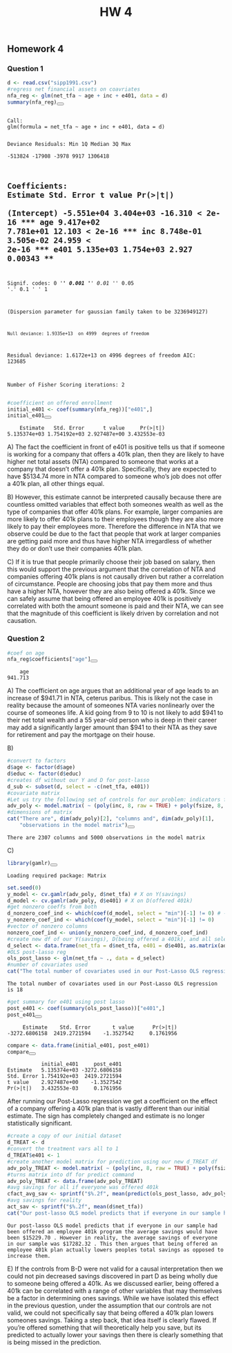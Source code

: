 <!DOCTYPE html>
<html xmlns="http://www.w3.org/1999/xhtml" lang="en" xml:lang="en"><head>

<meta charset="utf-8">
<meta name="generator" content="quarto-1.2.269">

<meta name="viewport" content="width=device-width, initial-scale=1.0, user-scalable=yes">


<title>HW 4</title>
<style>
code{white-space: pre-wrap;}
span.smallcaps{font-variant: small-caps;}
div.columns{display: flex; gap: min(4vw, 1.5em);}
div.column{flex: auto; overflow-x: auto;}
div.hanging-indent{margin-left: 1.5em; text-indent: -1.5em;}
ul.task-list{list-style: none;}
ul.task-list li input[type="checkbox"] {
  width: 0.8em;
  margin: 0 0.8em 0.2em -1.6em;
  vertical-align: middle;
}
pre > code.sourceCode { white-space: pre; position: relative; }
pre > code.sourceCode > span { display: inline-block; line-height: 1.25; }
pre > code.sourceCode > span:empty { height: 1.2em; }
.sourceCode { overflow: visible; }
code.sourceCode > span { color: inherit; text-decoration: inherit; }
div.sourceCode { margin: 1em 0; }
pre.sourceCode { margin: 0; }
@media screen {
div.sourceCode { overflow: auto; }
}
@media print {
pre > code.sourceCode { white-space: pre-wrap; }
pre > code.sourceCode > span { text-indent: -5em; padding-left: 5em; }
}
pre.numberSource code
  { counter-reset: source-line 0; }
pre.numberSource code > span
  { position: relative; left: -4em; counter-increment: source-line; }
pre.numberSource code > span > a:first-child::before
  { content: counter(source-line);
    position: relative; left: -1em; text-align: right; vertical-align: baseline;
    border: none; display: inline-block;
    -webkit-touch-callout: none; -webkit-user-select: none;
    -khtml-user-select: none; -moz-user-select: none;
    -ms-user-select: none; user-select: none;
    padding: 0 4px; width: 4em;
    color: #aaaaaa;
  }
pre.numberSource { margin-left: 3em; border-left: 1px solid #aaaaaa;  padding-left: 4px; }
div.sourceCode
  {   }
@media screen {
pre > code.sourceCode > span > a:first-child::before { text-decoration: underline; }
}
code span.al { color: #ff0000; font-weight: bold; } /* Alert */
code span.an { color: #60a0b0; font-weight: bold; font-style: italic; } /* Annotation */
code span.at { color: #7d9029; } /* Attribute */
code span.bn { color: #40a070; } /* BaseN */
code span.bu { color: #008000; } /* BuiltIn */
code span.cf { color: #007020; font-weight: bold; } /* ControlFlow */
code span.ch { color: #4070a0; } /* Char */
code span.cn { color: #880000; } /* Constant */
code span.co { color: #60a0b0; font-style: italic; } /* Comment */
code span.cv { color: #60a0b0; font-weight: bold; font-style: italic; } /* CommentVar */
code span.do { color: #ba2121; font-style: italic; } /* Documentation */
code span.dt { color: #902000; } /* DataType */
code span.dv { color: #40a070; } /* DecVal */
code span.er { color: #ff0000; font-weight: bold; } /* Error */
code span.ex { } /* Extension */
code span.fl { color: #40a070; } /* Float */
code span.fu { color: #06287e; } /* Function */
code span.im { color: #008000; font-weight: bold; } /* Import */
code span.in { color: #60a0b0; font-weight: bold; font-style: italic; } /* Information */
code span.kw { color: #007020; font-weight: bold; } /* Keyword */
code span.op { color: #666666; } /* Operator */
code span.ot { color: #007020; } /* Other */
code span.pp { color: #bc7a00; } /* Preprocessor */
code span.sc { color: #4070a0; } /* SpecialChar */
code span.ss { color: #bb6688; } /* SpecialString */
code span.st { color: #4070a0; } /* String */
code span.va { color: #19177c; } /* Variable */
code span.vs { color: #4070a0; } /* VerbatimString */
code span.wa { color: #60a0b0; font-weight: bold; font-style: italic; } /* Warning */
</style>


<script src="HW4_files/libs/clipboard/clipboard.min.js"></script>
<script src="HW4_files/libs/quarto-html/quarto.js"></script>
<script src="HW4_files/libs/quarto-html/popper.min.js"></script>
<script src="HW4_files/libs/quarto-html/tippy.umd.min.js"></script>
<script src="HW4_files/libs/quarto-html/anchor.min.js"></script>
<link href="HW4_files/libs/quarto-html/tippy.css" rel="stylesheet">
<link href="HW4_files/libs/quarto-html/quarto-syntax-highlighting.css" rel="stylesheet" id="quarto-text-highlighting-styles">
<script src="HW4_files/libs/bootstrap/bootstrap.min.js"></script>
<link href="HW4_files/libs/bootstrap/bootstrap-icons.css" rel="stylesheet">
<link href="HW4_files/libs/bootstrap/bootstrap.min.css" rel="stylesheet" id="quarto-bootstrap" data-mode="light">


</head>

<body class="fullcontent">

<div id="quarto-content" class="page-columns page-rows-contents page-layout-article">

<main class="content" id="quarto-document-content">

<header id="title-block-header" class="quarto-title-block default">
<div class="quarto-title">
<h1 class="title">HW 4</h1>
</div>



<div class="quarto-title-meta">

    
  
    
  </div>
  

</header>

<section id="homework-4" class="level2">
<h2 class="anchored" data-anchor-id="homework-4">Homework 4</h2>
<section id="question-1" class="level3">
<h3 class="anchored" data-anchor-id="question-1">Question 1</h3>
<div class="cell">
<div class="sourceCode cell-code" id="cb1"><pre class="sourceCode r code-with-copy"><code class="sourceCode r"><span id="cb1-1"><a href="#cb1-1" aria-hidden="true" tabindex="-1"></a>d <span class="ot">&lt;-</span> <span class="fu">read.csv</span>(<span class="st">"sipp1991.csv"</span>)</span>
<span id="cb1-2"><a href="#cb1-2" aria-hidden="true" tabindex="-1"></a></span>
<span id="cb1-3"><a href="#cb1-3" aria-hidden="true" tabindex="-1"></a><span class="co">#regress net financial assets on coavriates</span></span>
<span id="cb1-4"><a href="#cb1-4" aria-hidden="true" tabindex="-1"></a>nfa_reg <span class="ot">&lt;-</span> <span class="fu">glm</span>(net_tfa <span class="sc">~</span> age <span class="sc">+</span> inc <span class="sc">+</span> e401, <span class="at">data =</span> d)</span>
<span id="cb1-5"><a href="#cb1-5" aria-hidden="true" tabindex="-1"></a><span class="fu">summary</span>(nfa_reg)</span></code><button title="Copy to Clipboard" class="code-copy-button"><i class="bi"></i></button></pre></div>
<div class="cell-output cell-output-stdout">
<pre><code>
Call:
glm(formula = net_tfa ~ age + inc + e401, data = d)

Deviance Residuals: 
    Min       1Q   Median       3Q      Max  
-513824   -17908    -3978     9917  1306418  

Coefficients:
              Estimate Std. Error t value Pr(&gt;|t|)    
(Intercept) -5.551e+04  3.404e+03 -16.310  &lt; 2e-16 ***
age          9.417e+02  7.781e+01  12.103  &lt; 2e-16 ***
inc          8.748e-01  3.505e-02  24.959  &lt; 2e-16 ***
e401         5.135e+03  1.754e+03   2.927  0.00343 ** 
---
Signif. codes:  0 '***' 0.001 '**' 0.01 '*' 0.05 '.' 0.1 ' ' 1

(Dispersion parameter for gaussian family taken to be 3236949127)

    Null deviance: 1.9335e+13  on 4999  degrees of freedom
Residual deviance: 1.6172e+13  on 4996  degrees of freedom
AIC: 123685

Number of Fisher Scoring iterations: 2</code></pre>
</div>
<div class="sourceCode cell-code" id="cb3"><pre class="sourceCode r code-with-copy"><code class="sourceCode r"><span id="cb3-1"><a href="#cb3-1" aria-hidden="true" tabindex="-1"></a><span class="co">#coefficient on offered enrollment</span></span>
<span id="cb3-2"><a href="#cb3-2" aria-hidden="true" tabindex="-1"></a>initial_e401 <span class="ot">&lt;-</span> <span class="fu">coef</span>(<span class="fu">summary</span>(nfa_reg))[<span class="st">"e401"</span>,]</span>
<span id="cb3-3"><a href="#cb3-3" aria-hidden="true" tabindex="-1"></a>initial_e401</span></code><button title="Copy to Clipboard" class="code-copy-button"><i class="bi"></i></button></pre></div>
<div class="cell-output cell-output-stdout">
<pre><code>    Estimate   Std. Error      t value     Pr(&gt;|t|) 
5.135374e+03 1.754192e+03 2.927487e+00 3.432553e-03 </code></pre>
</div>
</div>
<p>A) The fact the coefficient in front of e401 is positive tells us that if someone is working for a company that offers a 401k plan, then they are likely to have higher net total assets (NTA) compared to someone that works at a company that doesn’t offer a 401k plan. Specifically, they are expected to have $5134.74 more in NTA compared to someone who’s job does not offer a 401k plan, all other things equal.</p>
<p>B) However, this estimate cannot be interpreted causally because there are countless omitted variables that effect both someones wealth as well as the type of companies that offer 401k plans. For example, larger companies are more likely to offer 401k plans to their employees though they are also more likely to pay their employees more. Therefore the difference in NTA that we observe could be due to the fact that people that work at larger companies are getting paid more and thus have higher NTA irregardless of whether they do or don’t use their companies 401k plan.</p>
<p>C) If it is true that people primarily choose their job based on salary, then this would support the previous argument that the correlation of NTA and companies offering 401k plans is not causally driven but rather a correlation of circumstance. People are choosing jobs that pay them more and thus have a higher NTA, however they are also being offered a 401k. Since we can safely assume that being offered an employee 401k is positively correlated with both the amount someone is paid and their NTA, we can see that the magnitude of this coefficient is likely driven by correlation and not causation.</p>
</section>
<section id="question-2" class="level3">
<h3 class="anchored" data-anchor-id="question-2">Question 2</h3>
<div class="cell">
<div class="sourceCode cell-code" id="cb5"><pre class="sourceCode r code-with-copy"><code class="sourceCode r"><span id="cb5-1"><a href="#cb5-1" aria-hidden="true" tabindex="-1"></a><span class="co">#coef on age</span></span>
<span id="cb5-2"><a href="#cb5-2" aria-hidden="true" tabindex="-1"></a>nfa_reg<span class="sc">$</span>coefficients[<span class="st">"age"</span>]</span></code><button title="Copy to Clipboard" class="code-copy-button"><i class="bi"></i></button></pre></div>
<div class="cell-output cell-output-stdout">
<pre><code>    age 
941.713 </code></pre>
</div>
</div>
<p>A) The coefficient on age argues that an additional year of age leads to an increase of $941.71 in NTA, ceterus paribus. This is likely not the case in reality because the amount of someones NTA varies nonlinearly over the course of someones life. A kid going from 9 to 10 is not likely to add $941 to their net total wealth and a 55 year-old person who is deep in their career may add a significantly larger amount than $941 to their NTA as they save for retirement and pay the mortgage on their house.</p>
<p>B)</p>
<div class="cell">
<div class="sourceCode cell-code" id="cb7"><pre class="sourceCode r code-with-copy"><code class="sourceCode r"><span id="cb7-1"><a href="#cb7-1" aria-hidden="true" tabindex="-1"></a><span class="co">#convert to factors</span></span>
<span id="cb7-2"><a href="#cb7-2" aria-hidden="true" tabindex="-1"></a>d<span class="sc">$</span>age <span class="ot">&lt;-</span> <span class="fu">factor</span>(d<span class="sc">$</span>age) </span>
<span id="cb7-3"><a href="#cb7-3" aria-hidden="true" tabindex="-1"></a>d<span class="sc">$</span>educ <span class="ot">&lt;-</span> <span class="fu">factor</span>(d<span class="sc">$</span>educ)</span>
<span id="cb7-4"><a href="#cb7-4" aria-hidden="true" tabindex="-1"></a></span>
<span id="cb7-5"><a href="#cb7-5" aria-hidden="true" tabindex="-1"></a><span class="co">#creates df without our Y and D for post-lasso</span></span>
<span id="cb7-6"><a href="#cb7-6" aria-hidden="true" tabindex="-1"></a>d_sub <span class="ot">&lt;-</span> <span class="fu">subset</span>(d, <span class="at">select =</span> <span class="sc">-</span><span class="fu">c</span>(net_tfa, e401))</span>
<span id="cb7-7"><a href="#cb7-7" aria-hidden="true" tabindex="-1"></a></span>
<span id="cb7-8"><a href="#cb7-8" aria-hidden="true" tabindex="-1"></a><span class="co">#covariate matrix</span></span>
<span id="cb7-9"><a href="#cb7-9" aria-hidden="true" tabindex="-1"></a><span class="co">#Let us try the following set of controls for our problem: indicators for age (i.e. #convert to a factor), indicators for education, an 8th-order polynomial of income, #an 8th-order polynomial of family size, all remaining variables in the dataset, and #finally, interactions between all of the above (use (X1+X2+X3)^2 to include all #interactions between X1, X2, and X3).</span></span>
<span id="cb7-10"><a href="#cb7-10" aria-hidden="true" tabindex="-1"></a>adv_poly <span class="ot">&lt;-</span> <span class="fu">model.matrix</span>( <span class="sc">~</span> (<span class="fu">poly</span>(inc, <span class="dv">8</span>, <span class="at">raw =</span> <span class="cn">TRUE</span>) <span class="sc">+</span> <span class="fu">poly</span>(fsize, <span class="dv">8</span>, <span class="at">raw =</span> <span class="cn">TRUE</span>) <span class="sc">+</span> .)<span class="sc">^</span><span class="dv">2</span>, <span class="at">data =</span> d_sub)[,<span class="sc">-</span><span class="dv">1</span>]</span>
<span id="cb7-11"><a href="#cb7-11" aria-hidden="true" tabindex="-1"></a></span>
<span id="cb7-12"><a href="#cb7-12" aria-hidden="true" tabindex="-1"></a><span class="co">#dimensions of matrix</span></span>
<span id="cb7-13"><a href="#cb7-13" aria-hidden="true" tabindex="-1"></a><span class="fu">cat</span>(<span class="st">"There are"</span>, <span class="fu">dim</span>(adv_poly)[<span class="dv">2</span>], <span class="st">"columns and"</span>, <span class="fu">dim</span>(adv_poly)[<span class="dv">1</span>], </span>
<span id="cb7-14"><a href="#cb7-14" aria-hidden="true" tabindex="-1"></a>    <span class="st">"observations in the model matrix"</span>)</span></code><button title="Copy to Clipboard" class="code-copy-button"><i class="bi"></i></button></pre></div>
<div class="cell-output cell-output-stdout">
<pre><code>There are 2307 columns and 5000 observations in the model matrix</code></pre>
</div>
</div>
<p>C)</p>
<div class="cell">
<div class="sourceCode cell-code" id="cb9"><pre class="sourceCode r code-with-copy"><code class="sourceCode r"><span id="cb9-1"><a href="#cb9-1" aria-hidden="true" tabindex="-1"></a><span class="fu">library</span>(gamlr)</span></code><button title="Copy to Clipboard" class="code-copy-button"><i class="bi"></i></button></pre></div>
<div class="cell-output cell-output-stderr">
<pre><code>Loading required package: Matrix</code></pre>
</div>
<div class="sourceCode cell-code" id="cb11"><pre class="sourceCode r code-with-copy"><code class="sourceCode r"><span id="cb11-1"><a href="#cb11-1" aria-hidden="true" tabindex="-1"></a><span class="fu">set.seed</span>(<span class="dv">0</span>)</span>
<span id="cb11-2"><a href="#cb11-2" aria-hidden="true" tabindex="-1"></a></span>
<span id="cb11-3"><a href="#cb11-3" aria-hidden="true" tabindex="-1"></a>y_model <span class="ot">&lt;-</span> <span class="fu">cv.gamlr</span>(adv_poly, d<span class="sc">$</span>net_tfa) <span class="co"># X on Y(savings)</span></span>
<span id="cb11-4"><a href="#cb11-4" aria-hidden="true" tabindex="-1"></a>d_model <span class="ot">&lt;-</span> <span class="fu">cv.gamlr</span>(adv_poly, d<span class="sc">$</span>e401) <span class="co"># X on D(offered 401k)</span></span>
<span id="cb11-5"><a href="#cb11-5" aria-hidden="true" tabindex="-1"></a></span>
<span id="cb11-6"><a href="#cb11-6" aria-hidden="true" tabindex="-1"></a><span class="co">#get nonzero coeffs from both</span></span>
<span id="cb11-7"><a href="#cb11-7" aria-hidden="true" tabindex="-1"></a>d_nonzero_coef_ind <span class="ot">&lt;-</span> <span class="fu">which</span>(<span class="fu">coef</span>(d_model, <span class="at">select =</span> <span class="st">"min"</span>)[<span class="sc">-</span><span class="dv">1</span>] <span class="sc">!=</span> <span class="dv">0</span>) <span class="co"># -1 omits the intercept</span></span>
<span id="cb11-8"><a href="#cb11-8" aria-hidden="true" tabindex="-1"></a>y_nonzero_coef_ind <span class="ot">&lt;-</span> <span class="fu">which</span>(<span class="fu">coef</span>(y_model, <span class="at">select =</span> <span class="st">"min"</span>)[<span class="sc">-</span><span class="dv">1</span>] <span class="sc">!=</span> <span class="dv">0</span>)</span>
<span id="cb11-9"><a href="#cb11-9" aria-hidden="true" tabindex="-1"></a></span>
<span id="cb11-10"><a href="#cb11-10" aria-hidden="true" tabindex="-1"></a><span class="co">#vector of nonzero columns</span></span>
<span id="cb11-11"><a href="#cb11-11" aria-hidden="true" tabindex="-1"></a>nonzero_coef_ind <span class="ot">&lt;-</span> <span class="fu">union</span>(y_nonzero_coef_ind, d_nonzero_coef_ind)</span>
<span id="cb11-12"><a href="#cb11-12" aria-hidden="true" tabindex="-1"></a></span>
<span id="cb11-13"><a href="#cb11-13" aria-hidden="true" tabindex="-1"></a><span class="co">#create new df of our Y(savings), D(being offered a 401k), and all selected controls</span></span>
<span id="cb11-14"><a href="#cb11-14" aria-hidden="true" tabindex="-1"></a>d_select <span class="ot">&lt;-</span> <span class="fu">data.frame</span>(<span class="at">net_tfa =</span> d<span class="sc">$</span>net_tfa, <span class="at">e401 =</span> d<span class="sc">$</span>e401, <span class="fu">as.matrix</span>(adv_poly[,nonzero_coef_ind]))</span>
<span id="cb11-15"><a href="#cb11-15" aria-hidden="true" tabindex="-1"></a></span>
<span id="cb11-16"><a href="#cb11-16" aria-hidden="true" tabindex="-1"></a><span class="co">#OLS post-lasso reg</span></span>
<span id="cb11-17"><a href="#cb11-17" aria-hidden="true" tabindex="-1"></a>ols_post_lasso <span class="ot">&lt;-</span> <span class="fu">glm</span>(net_tfa <span class="sc">~</span> ., <span class="at">data =</span> d_select)</span>
<span id="cb11-18"><a href="#cb11-18" aria-hidden="true" tabindex="-1"></a></span>
<span id="cb11-19"><a href="#cb11-19" aria-hidden="true" tabindex="-1"></a><span class="co">#number of covariates used</span></span>
<span id="cb11-20"><a href="#cb11-20" aria-hidden="true" tabindex="-1"></a><span class="fu">cat</span>(<span class="st">"The total number of covariates used in our Post-Lasso OLS regression is"</span>, <span class="fu">length</span>(nonzero_coef_ind))</span></code><button title="Copy to Clipboard" class="code-copy-button"><i class="bi"></i></button></pre></div>
<div class="cell-output cell-output-stdout">
<pre><code>The total number of covariates used in our Post-Lasso OLS regression is 18</code></pre>
</div>
<div class="sourceCode cell-code" id="cb13"><pre class="sourceCode r code-with-copy"><code class="sourceCode r"><span id="cb13-1"><a href="#cb13-1" aria-hidden="true" tabindex="-1"></a><span class="co">#get summary for e401 using post lasso</span></span>
<span id="cb13-2"><a href="#cb13-2" aria-hidden="true" tabindex="-1"></a>post_e401 <span class="ot">&lt;-</span> <span class="fu">coef</span>(<span class="fu">summary</span>(ols_post_lasso))[<span class="st">"e401"</span>,]</span>
<span id="cb13-3"><a href="#cb13-3" aria-hidden="true" tabindex="-1"></a>post_e401</span></code><button title="Copy to Clipboard" class="code-copy-button"><i class="bi"></i></button></pre></div>
<div class="cell-output cell-output-stdout">
<pre><code>     Estimate    Std. Error       t value      Pr(&gt;|t|) 
-3272.6806158  2419.2721594    -1.3527542     0.1761956 </code></pre>
</div>
<div class="sourceCode cell-code" id="cb15"><pre class="sourceCode r code-with-copy"><code class="sourceCode r"><span id="cb15-1"><a href="#cb15-1" aria-hidden="true" tabindex="-1"></a>compare <span class="ot">&lt;-</span> <span class="fu">data.frame</span>(initial_e401, post_e401)</span>
<span id="cb15-2"><a href="#cb15-2" aria-hidden="true" tabindex="-1"></a>compare</span></code><button title="Copy to Clipboard" class="code-copy-button"><i class="bi"></i></button></pre></div>
<div class="cell-output cell-output-stdout">
<pre><code>           initial_e401     post_e401
Estimate   5.135374e+03 -3272.6806158
Std. Error 1.754192e+03  2419.2721594
t value    2.927487e+00    -1.3527542
Pr(&gt;|t|)   3.432553e-03     0.1761956</code></pre>
</div>
</div>
<p>After running our Post-Lasso regression we get a coefficient on the effect of a company offering a 401k plan that is vastly different than our initial estimate. The sign has completely changed and estimate is no longer statistically significant.</p>
<div class="cell">
<div class="sourceCode cell-code" id="cb17"><pre class="sourceCode r code-with-copy"><code class="sourceCode r"><span id="cb17-1"><a href="#cb17-1" aria-hidden="true" tabindex="-1"></a><span class="co">#create a copy of our initial dataset</span></span>
<span id="cb17-2"><a href="#cb17-2" aria-hidden="true" tabindex="-1"></a>d_TREAT <span class="ot">&lt;-</span> d</span>
<span id="cb17-3"><a href="#cb17-3" aria-hidden="true" tabindex="-1"></a><span class="co">#convert the treatment vars all to 1</span></span>
<span id="cb17-4"><a href="#cb17-4" aria-hidden="true" tabindex="-1"></a>d_TREAT<span class="sc">$</span>e401 <span class="ot">&lt;-</span> <span class="dv">1</span></span>
<span id="cb17-5"><a href="#cb17-5" aria-hidden="true" tabindex="-1"></a></span>
<span id="cb17-6"><a href="#cb17-6" aria-hidden="true" tabindex="-1"></a><span class="co">#create another model matrix for prediction using our new d_TREAT df</span></span>
<span id="cb17-7"><a href="#cb17-7" aria-hidden="true" tabindex="-1"></a>adv_poly_TREAT <span class="ot">&lt;-</span> <span class="fu">model.matrix</span>( <span class="sc">~</span> (<span class="fu">poly</span>(inc, <span class="dv">8</span>, <span class="at">raw =</span> <span class="cn">TRUE</span>) <span class="sc">+</span> <span class="fu">poly</span>(fsize, <span class="dv">8</span>, <span class="at">raw =</span> <span class="cn">TRUE</span>) <span class="sc">+</span> .)<span class="sc">^</span><span class="dv">2</span>, <span class="at">data =</span> d_TREAT)[,<span class="sc">-</span><span class="dv">1</span>]</span>
<span id="cb17-8"><a href="#cb17-8" aria-hidden="true" tabindex="-1"></a></span>
<span id="cb17-9"><a href="#cb17-9" aria-hidden="true" tabindex="-1"></a><span class="co">#turns matrix into df for predict command</span></span>
<span id="cb17-10"><a href="#cb17-10" aria-hidden="true" tabindex="-1"></a>adv_poly_TREAT <span class="ot">&lt;-</span> <span class="fu">data.frame</span>(adv_poly_TREAT)</span>
<span id="cb17-11"><a href="#cb17-11" aria-hidden="true" tabindex="-1"></a></span>
<span id="cb17-12"><a href="#cb17-12" aria-hidden="true" tabindex="-1"></a><span class="co">#avg savings for all if everyone was offered 401k</span></span>
<span id="cb17-13"><a href="#cb17-13" aria-hidden="true" tabindex="-1"></a>cfact_avg_sav <span class="ot">&lt;-</span> <span class="fu">sprintf</span>(<span class="st">"$%.2f"</span>, <span class="fu">mean</span>(<span class="fu">predict</span>(ols_post_lasso, adv_poly_TREAT)))</span>
<span id="cb17-14"><a href="#cb17-14" aria-hidden="true" tabindex="-1"></a></span>
<span id="cb17-15"><a href="#cb17-15" aria-hidden="true" tabindex="-1"></a><span class="co">#avg savings for reality</span></span>
<span id="cb17-16"><a href="#cb17-16" aria-hidden="true" tabindex="-1"></a>act_sav <span class="ot">&lt;-</span> <span class="fu">sprintf</span>(<span class="st">"$%.2f"</span>, <span class="fu">mean</span>(d<span class="sc">$</span>net_tfa))</span>
<span id="cb17-17"><a href="#cb17-17" aria-hidden="true" tabindex="-1"></a></span>
<span id="cb17-18"><a href="#cb17-18" aria-hidden="true" tabindex="-1"></a><span class="fu">cat</span>(<span class="st">"Our post-lasso OLS model predicts that if everyone in our sample had been offered an employee 401k program the average savings would have been"</span>, cfact_avg_sav, <span class="st">". However in reality, the average savings of everyone in our sample was"</span>, act_sav, <span class="st">". This then argues that being offered an employee 401k plan actually lowers peoples total savings as opposed to increase them."</span>)</span></code><button title="Copy to Clipboard" class="code-copy-button"><i class="bi"></i></button></pre></div>
<div class="cell-output cell-output-stdout">
<pre><code>Our post-lasso OLS model predicts that if everyone in our sample had been offered an employee 401k program the average savings would have been $15229.70 . However in reality, the average savings of everyone in our sample was $17282.32 . This then argues that being offered an employee 401k plan actually lowers peoples total savings as opposed to increase them.</code></pre>
</div>
</div>
<p>E) If the controls from B-D were not valid for a causal interpretation then we could not pin decreased savings discovered in part D as being wholly due to someone being offered a 401k. As we discussed earlier, being offered a 401k can be correlated with a range of other variables that may themselves be a factor in determining ones savings. While we have isolated this effect in the previous question, under the assumption that our controls are not valid, we could not specifically say that being offered a 401k plan lowers someones savings. Taking a step back, that idea itself is clearly flawed. If you’re offered something that will theoretically help you save, but its predicted to actually lower your savings then there is clearly something that is being missed in the prediction.</p>
</section>
</section>

</main>
<!-- /main column -->
<script id="quarto-html-after-body" type="application/javascript">
window.document.addEventListener("DOMContentLoaded", function (event) {
  const toggleBodyColorMode = (bsSheetEl) => {
    const mode = bsSheetEl.getAttribute("data-mode");
    const bodyEl = window.document.querySelector("body");
    if (mode === "dark") {
      bodyEl.classList.add("quarto-dark");
      bodyEl.classList.remove("quarto-light");
    } else {
      bodyEl.classList.add("quarto-light");
      bodyEl.classList.remove("quarto-dark");
    }
  }
  const toggleBodyColorPrimary = () => {
    const bsSheetEl = window.document.querySelector("link#quarto-bootstrap");
    if (bsSheetEl) {
      toggleBodyColorMode(bsSheetEl);
    }
  }
  toggleBodyColorPrimary();  
  const icon = "";
  const anchorJS = new window.AnchorJS();
  anchorJS.options = {
    placement: 'right',
    icon: icon
  };
  anchorJS.add('.anchored');
  const clipboard = new window.ClipboardJS('.code-copy-button', {
    target: function(trigger) {
      return trigger.previousElementSibling;
    }
  });
  clipboard.on('success', function(e) {
    // button target
    const button = e.trigger;
    // don't keep focus
    button.blur();
    // flash "checked"
    button.classList.add('code-copy-button-checked');
    var currentTitle = button.getAttribute("title");
    button.setAttribute("title", "Copied!");
    let tooltip;
    if (window.bootstrap) {
      button.setAttribute("data-bs-toggle", "tooltip");
      button.setAttribute("data-bs-placement", "left");
      button.setAttribute("data-bs-title", "Copied!");
      tooltip = new bootstrap.Tooltip(button, 
        { trigger: "manual", 
          customClass: "code-copy-button-tooltip",
          offset: [0, -8]});
      tooltip.show();    
    }
    setTimeout(function() {
      if (tooltip) {
        tooltip.hide();
        button.removeAttribute("data-bs-title");
        button.removeAttribute("data-bs-toggle");
        button.removeAttribute("data-bs-placement");
      }
      button.setAttribute("title", currentTitle);
      button.classList.remove('code-copy-button-checked');
    }, 1000);
    // clear code selection
    e.clearSelection();
  });
  function tippyHover(el, contentFn) {
    const config = {
      allowHTML: true,
      content: contentFn,
      maxWidth: 500,
      delay: 100,
      arrow: false,
      appendTo: function(el) {
          return el.parentElement;
      },
      interactive: true,
      interactiveBorder: 10,
      theme: 'quarto',
      placement: 'bottom-start'
    };
    window.tippy(el, config); 
  }
  const noterefs = window.document.querySelectorAll('a[role="doc-noteref"]');
  for (var i=0; i<noterefs.length; i++) {
    const ref = noterefs[i];
    tippyHover(ref, function() {
      // use id or data attribute instead here
      let href = ref.getAttribute('data-footnote-href') || ref.getAttribute('href');
      try { href = new URL(href).hash; } catch {}
      const id = href.replace(/^#\/?/, "");
      const note = window.document.getElementById(id);
      return note.innerHTML;
    });
  }
  const findCites = (el) => {
    const parentEl = el.parentElement;
    if (parentEl) {
      const cites = parentEl.dataset.cites;
      if (cites) {
        return {
          el,
          cites: cites.split(' ')
        };
      } else {
        return findCites(el.parentElement)
      }
    } else {
      return undefined;
    }
  };
  var bibliorefs = window.document.querySelectorAll('a[role="doc-biblioref"]');
  for (var i=0; i<bibliorefs.length; i++) {
    const ref = bibliorefs[i];
    const citeInfo = findCites(ref);
    if (citeInfo) {
      tippyHover(citeInfo.el, function() {
        var popup = window.document.createElement('div');
        citeInfo.cites.forEach(function(cite) {
          var citeDiv = window.document.createElement('div');
          citeDiv.classList.add('hanging-indent');
          citeDiv.classList.add('csl-entry');
          var biblioDiv = window.document.getElementById('ref-' + cite);
          if (biblioDiv) {
            citeDiv.innerHTML = biblioDiv.innerHTML;
          }
          popup.appendChild(citeDiv);
        });
        return popup.innerHTML;
      });
    }
  }
});
</script>
</div> <!-- /content -->



</body></html>
